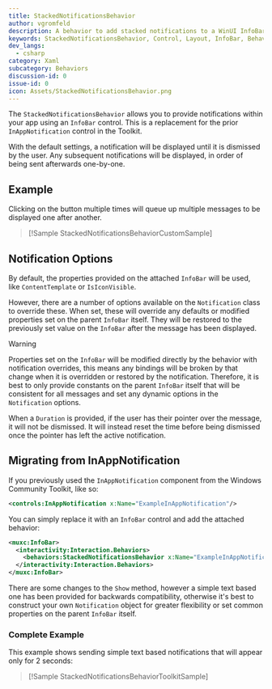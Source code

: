 ```yaml
---
title: StackedNotificationsBehavior
author: vgromfeld
description: A behavior to add stacked notifications to a WinUI InfoBar control.
keywords: StackedNotificationsBehavior, Control, Layout, InfoBar, Behavior
dev_langs:
  - csharp
category: Xaml
subcategory: Behaviors
discussion-id: 0
issue-id: 0
icon: Assets/StackedNotificationsBehavior.png
---
```


The `StackedNotificationsBehavior` allows you to provide notifications within your app using an `InfoBar` control. This is a replacement for the prior `InAppNotification` control in the Toolkit.

With the default settings, a notification will be displayed until it is dismissed by the user. Any subsequent notifications will be displayed,
in order of being sent afterwards one-by-one.

## Example

Clicking on the button multiple times will queue up multiple messages to be displayed one after another.

> [!Sample StackedNotificationsBehaviorCustomSample]

## Notification Options

By default, the properties provided on the attached `InfoBar` will be used, like `ContentTemplate` or `IsIconVisible`.

However, there are a number of options available on the `Notification` class to override these. When set, these will override any defaults
or modified properties set on the parent `InfoBar` itself. They will be restored to the previously set value on the `InfoBar` after the message has been displayed.

> [!WARNING]
> Properties set on the `InfoBar` will be modified directly by the behavior with notification overrides, this means any bindings will
> be broken by that change when it is overridden or restored by the notification. Therefore, it is best to only provide constants on the
> parent `InfoBar` itself that will be consistent for all messages and set any dynamic options in the `Notification` options.

When a `Duration` is provided, if the user has their pointer over the message, it will not be dismissed. It will instead reset the time before
being dismissed once the pointer has left the active notification.

## Migrating from InAppNotification

If you previously used the `InAppNotification` component from the Windows Community Toolkit, like so:

```xml
<controls:InAppNotification x:Name="ExampleInAppNotification"/>
```

You can simply replace it with an `InfoBar` control and add the attached behavior:

```xml
<muxc:InfoBar>
  <interactivity:Interaction.Behaviors>
    <behaviors:StackedNotificationsBehavior x:Name="ExampleInAppNotification" />
  </interactivity:Interaction.Behaviors>
</muxc:InfoBar>
```

There are some changes to the `Show` method, however a simple text based one has been provided for backwards compatibility,
otherwise it's best to construct your own `Notification` object for greater flexibility or set common properties on the
parent `InfoBar` itself.

### Complete Example

This example shows sending simple text based notifications that will appear only for 2 seconds:

> [!Sample StackedNotificationsBehaviorToolkitSample]
